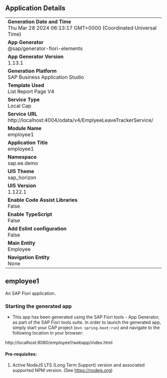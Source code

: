 ## Application Details
|               |
| ------------- |
|**Generation Date and Time**<br>Thu Mar 28 2024 06:13:17 GMT+0000 (Coordinated Universal Time)|
|**App Generator**<br>@sap/generator-fiori-elements|
|**App Generator Version**<br>1.13.1|
|**Generation Platform**<br>SAP Business Application Studio|
|**Template Used**<br>List Report Page V4|
|**Service Type**<br>Local Cap|
|**Service URL**<br>http://localhost:4004/odata/v4/EmplyeeLeaveTrackerService/
|**Module Name**<br>employee1|
|**Application Title**<br>employee1|
|**Namespace**<br>sap.ee.demo|
|**UI5 Theme**<br>sap_horizon|
|**UI5 Version**<br>1.122.1|
|**Enable Code Assist Libraries**<br>False|
|**Enable TypeScript**<br>False|
|**Add Eslint configuration**<br>False|
|**Main Entity**<br>Employee|
|**Navigation Entity**<br>None|

## employee1

An SAP Fiori application.

### Starting the generated app

-   This app has been generated using the SAP Fiori tools - App Generator, as part of the SAP Fiori tools suite.  In order to launch the generated app, simply start your CAP project (```mvn spring-boot:run```) and navigate to the following location in your browser:

http://localhost:8080/employee1/webapp/index.html

#### Pre-requisites:

1. Active NodeJS LTS (Long Term Support) version and associated supported NPM version.  (See https://nodejs.org)


